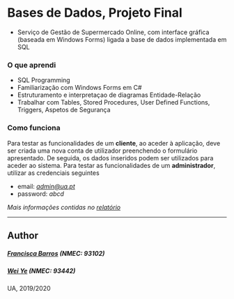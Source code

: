 # Bases de Dados, Projeto Final
- Serviço de Gestão de Supermercado Online, com interface gráfica (baseada em Windows Forms) ligada a base de dados implementada em SQL

### O que aprendi
- SQL Programming
- Familiarização com Windows Forms em C# 
- Estruturamento e interpretaçao de diagramas Entidade-Relação
- Trabalhar com Tables, Stored Procedures, User Defined Functions, Triggers, Aspetos de Segurança

### Como funciona
Para testar as funcionalidades de um **cliente**, ao aceder à aplicação, deve ser criada uma nova conta de utilizador preenchendo o formulário apresentado. De seguida, os dados inseridos podem ser utilizados para aceder ao sistema.
Para testar as funcionalidades de um **administrador**, utilizar as credenciais seguintes
- email: *admin@ua.pt*
- password: *abcd*

*Mais informações contidas no [relatório](https://github.com/itskikat/projeto-bd/blob/master/BD_RelatorioProjeto.pdf)*

----------
## Author
##### [Francisca Barros](https://github.com/itskikat/) (NMEC: 93102)
##### [Wei Ye](https://github.com/Wei93442) (NMEC: 93442)

UA, 2019/2020
